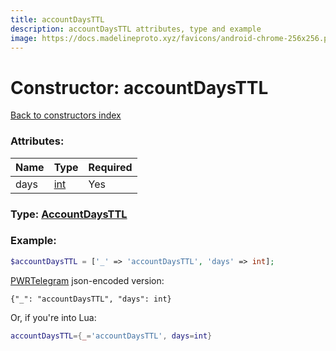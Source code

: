 ```yaml
---
title: accountDaysTTL
description: accountDaysTTL attributes, type and example
image: https://docs.madelineproto.xyz/favicons/android-chrome-256x256.png
---
```

# Constructor: accountDaysTTL  
[Back to constructors index](index.md)



### Attributes:

| Name     |    Type       | Required |
|----------|---------------|----------|
|days|[int](../types/int.md) | Yes|



### Type: [AccountDaysTTL](../types/AccountDaysTTL.md)


### Example:

```php
$accountDaysTTL = ['_' => 'accountDaysTTL', 'days' => int];
```  

[PWRTelegram](https://pwrtelegram.xyz) json-encoded version:

```
{"_": "accountDaysTTL", "days": int}
```


Or, if you're into Lua:

```lua
accountDaysTTL={_='accountDaysTTL', days=int}

```


